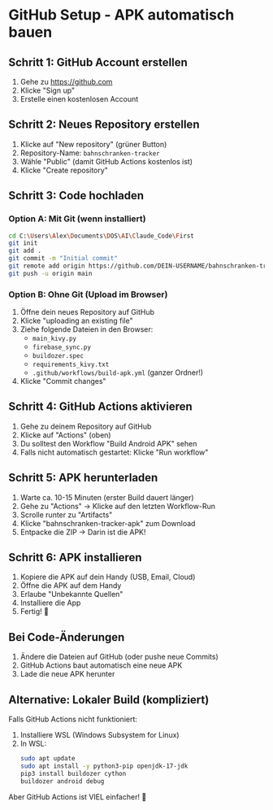 # GitHub Setup - APK automatisch bauen

## Schritt 1: GitHub Account erstellen

1. Gehe zu https://github.com
2. Klicke "Sign up"
3. Erstelle einen kostenlosen Account

## Schritt 2: Neues Repository erstellen

1. Klicke auf "New repository" (grüner Button)
2. Repository-Name: `bahnschranken-tracker`
3. Wähle "Public" (damit GitHub Actions kostenlos ist)
4. Klicke "Create repository"

## Schritt 3: Code hochladen

### Option A: Mit Git (wenn installiert)

```bash
cd C:\Users\Alex\Documents\DOS\AI\Claude_Code\First
git init
git add .
git commit -m "Initial commit"
git remote add origin https://github.com/DEIN-USERNAME/bahnschranken-tracker.git
git push -u origin main
```

### Option B: Ohne Git (Upload im Browser)

1. Öffne dein neues Repository auf GitHub
2. Klicke "uploading an existing file"
3. Ziehe folgende Dateien in den Browser:
   - `main_kivy.py`
   - `firebase_sync.py`
   - `buildozer.spec`
   - `requirements_kivy.txt`
   - `.github/workflows/build-apk.yml` (ganzer Ordner!)
4. Klicke "Commit changes"

## Schritt 4: GitHub Actions aktivieren

1. Gehe zu deinem Repository auf GitHub
2. Klicke auf "Actions" (oben)
3. Du solltest den Workflow "Build Android APK" sehen
4. Falls nicht automatisch gestartet: Klicke "Run workflow"

## Schritt 5: APK herunterladen

1. Warte ca. 10-15 Minuten (erster Build dauert länger)
2. Gehe zu "Actions" → Klicke auf den letzten Workflow-Run
3. Scrolle runter zu "Artifacts"
4. Klicke "bahnschranken-tracker-apk" zum Download
5. Entpacke die ZIP → Darin ist die APK!

## Schritt 6: APK installieren

1. Kopiere die APK auf dein Handy (USB, Email, Cloud)
2. Öffne die APK auf dem Handy
3. Erlaube "Unbekannte Quellen"
4. Installiere die App
5. Fertig! 🎉

## Bei Code-Änderungen

1. Ändere die Dateien auf GitHub (oder pushe neue Commits)
2. GitHub Actions baut automatisch eine neue APK
3. Lade die neue APK herunter

## Alternative: Lokaler Build (kompliziert)

Falls GitHub Actions nicht funktioniert:

1. Installiere WSL (Windows Subsystem for Linux)
2. In WSL:
   ```bash
   sudo apt update
   sudo apt install -y python3-pip openjdk-17-jdk
   pip3 install buildozer cython
   buildozer android debug
   ```

Aber GitHub Actions ist VIEL einfacher! 💪
